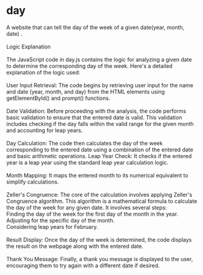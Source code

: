 # day
A website that can tell the day of the week of a given date(year, month, date) . 
<br>
<br>
Logic Explanation
<br>
<br>
The JavaScript code in day.js contains the logic for analyzing a given date to determine the corresponding day of the week. Here's a detailed explanation of the logic used:
<br>
<br>
User Input Retrieval: The code begins by retrieving user input for the name and date (year, month, and day) from the HTML elements using getElementById() and prompt() functions.
<br><br>
Date Validation: Before proceeding with the analysis, the code performs basic validation to ensure that the entered date is valid. This validation includes checking if the day falls within the valid range for the given month and accounting for leap years.
<br><br>
Day Calculation: The code then calculates the day of the week corresponding to the entered date using a combination of the entered date and basic arithmetic operations.
Leap Year Check: It checks if the entered year is a leap year using the standard leap year calculation logic.
<br><br>
Month Mapping: It maps the entered month to its numerical equivalent to simplify calculations.
<br><br>
Zeller's Congruence: The core of the calculation involves applying Zeller's Congruence algorithm. This algorithm is a mathematical formula to calculate the day of the week for any given date. It involves 
several steps:
<br>
Finding the day of the week for the first day of the month in the year.
<br>
Adjusting for the specific day of the month.
<br>
Considering leap years for February.
<br><br>
Result Display: Once the day of the week is determined, the code displays the result on the webpage along with the entered date.
<br><br>
Thank You Message: Finally, a thank you message is displayed to the user, encouraging them to try again with a different date if desired.